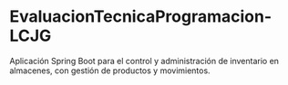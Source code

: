# EvaluacionTecnicaProgramacion-LCJG
Aplicación Spring Boot para el control y administración de inventario en almacenes, con gestión de productos y movimientos.

